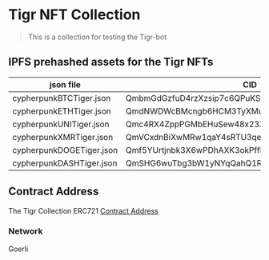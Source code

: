 # Tigr NFT Collection
> This is a collection for testing the Tigr-bot


## IPFS prehashed assets for the Tigr NFTs

| json file                     |                          CID                   |
--------------------------------|------------------------------------------------|
|cypherpunkBTCTiger.json        | QmbmGdGzfuD4rzXzsip7c6QPuKSSLLDLCSwCrbG16NbN2n |
|cypherpunkETHTiger.json        | QmdNWDWcBMcngb6HCM3TyXMuM17jjHWJqV2Dnv3wuQz1zs |
|cypherpunkUNITiger.json        | Qmc4RX4ZppPGMbEHuSew48x23ZbgtZfhCxG2AaMpaBh7Je |
|cypherpunkXMRTiger.json        | QmVCxdnBiXwMRw1qaY4sRTU3qeXSZZ7yYucFDfA3YWt9aD |
|cypherpunkDOGETiger.json       | Qmf5YUrtjnbk3X6wPDhAXK3okPffbf7oyZGZeAnrwRWFHL |
|cypherpunkDASHTiger.json       | QmSHG6wuTbg3bW1yNYqQahQ1RfVpkzc7Btq2kc9xGLZKUg |

## Contract Address
The Tigr Collection ERC721 [Contract Address](https://goerli.etherscan.io/address/)

### Network
Goerli

